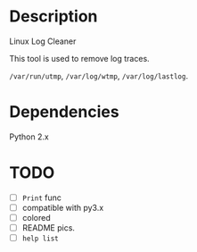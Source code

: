 # Description
Linux Log Cleaner

This tool is used to remove log traces.

`/var/run/utmp`, `/var/log/wtmp`, `/var/log/lastlog`.

# Dependencies
Python 2.x

# TODO
- [ ] `Print` func
- [ ] compatible with py3.x
- [ ] colored
- [ ] README pics.
- [ ] `help list`
